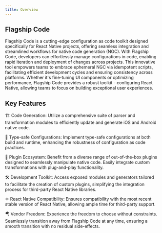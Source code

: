 ```yaml
---
title: Overview
---
```


## Flagship Code

Flagship Code is a cutting-edge configuration as code toolkit designed specifically for React Native projects, offering seamless integration and streamlined workflows for native code generation (NGC). With Flagship Code, developers can effortlessly manage configurations in code, enabling rapid iteration and deployment of changes across projects. This innovative tool empowers teams to embrace ephemeral NGC via idempotent scripts, facilitating efficient development cycles and ensuring consistency across platforms. Whether it's fine-tuning UI components or optimizing performance, Flagship Code provides a robust toolkit - configuring React Native, allowing teams to focus on building exceptional user experiences.

## Key Features

🏗 Code Generation: Utilize a comprehensive suite of parser and transformation modules to efficiently update and generate iOS and Android native code.

🛟 Type-safe Configurations: Implement type-safe configurations at both build and runtime, enhancing the robustness of configuration as code practices.

🔌 Plugin Ecosystem: Benefit from a diverse range of out-of-the-box plugins designed to seamlessly manipulate native code. Easily integrate custom transformations with plug-and-play functionality.

🛠 Development Toolkit: Access exposed modules and generators tailored to facilitate the creation of custom plugins, simplifying the integration process for third-party React Native libraries.

⚛️ React Native Compatibility: Ensures compatibility with the most recent stable version of React Native, allowing ample time for third-party support.

🪂 Vendor Freedom: Experience the freedom to choose without constraints. Seamlessly transition away from Flagship Code at any time, ensuring a smooth transition with no residual side-effects.
